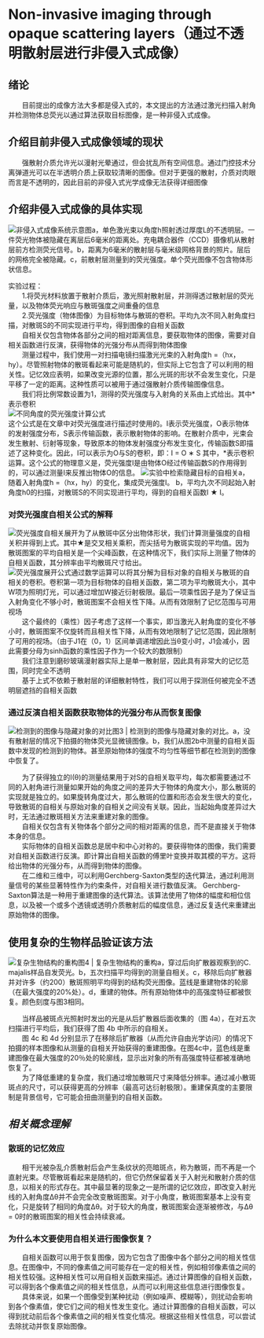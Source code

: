# Non-invasive imaging through opaque scattering layers（通过不透明散射层进行非侵入式成像）

## 绪论

&emsp;&emsp;目前提出的成像方法大多都是侵入式的，本文提出的方法通过激光扫描入射角并检测物体总荧光以通过算法获取目标图像，是一种非侵入式成像。

## 介绍目前非侵入式成像领域的现状

&emsp;&emsp;强散射介质允许光以漫射光晕通过，但会扰乱所有空间信息。通过门控技术分离弹道光可以在半透明介质上获取较清晰的图像。但对于更强的散射，介质对肉眼而言是不透明的，因此目前的非侵入式光学成像无法获得详细图像

## 介绍非侵入式成像的具体实现

![非侵入式成像系统示意图](https://i.ibb.co/RSrsZZ2/image.png)a，单色激光束以角度h照射透过厚度L的不透明层。一件荧光物体被隐藏在离层后6毫米的距离处。充电耦合器件（CCD）摄像机从散射层前方检测荧光信号。b，距离为6毫米的散射层与毫米级网格背景的照片。层后的网格完全被隐藏。c，前散射层测量到的荧光强度。单个荧光图像不包含物体形状信息。

实验过程：  
&emsp;&emsp;1.将荧光材料放置于散射介质后，激光照射散射层，并测得透过散射层的荧光量，以及物体荧光响应与散斑强度之间重叠的信息  
&emsp;&emsp;2.荧光强度（物体图像）为目标物体与散斑的卷积。平均九次不同入射角度扫描，对散斑S的不同实现进行平均，得到图像的自相关函数  
&emsp;&emsp;自相关仅包含物体各部分之间的相对距离信息，要获取物体的图像，需要对自相关函数进行反演，获得物体的光强分布从而得到物体图像  
&emsp;&emsp;测量过程中，我们使用一对扫描电镜扫描激光光束的入射角度h =（hx，hy）。尽管照射物体的散斑看起来可能是随机的，但实际上它包含了可以利用的相关性。记忆效应表明，如果改变光源的位置，那么光斑的形状不会发生变化，只是平移了一定的距离。这种性质可以被用于通过强散射介质传输图像信息。  
&emsp;&emsp;我们将比例常数设置为1，测得的荧光强度与入射角的关系由上式给出。其中*表示卷积  
![不同角度的荧光强度计算公式](https://i.ibb.co/gDk8Ymb/image.png)  
    这个公式是在文章中对荧光强度进行描述时使用的。I表示荧光强度，O表示物体的发射强度分布，S表示传输函数，表示散射物体的影响。在散射介质中，光束会发生散射、衍射等现象，导致原本的物体发射强度分布发生变化，传输函数S即描述了这种变化。因此，I可以表示为O与S的卷积，即：I = O ∗ S
    其中，*表示卷积运算。这个公式的物理意义是，荧光强度I是由物体O经过传输函数S的作用得到的，可以通过测量I来反推出物体O的信息。
![实验中检索隐藏目标的自相关](https://i.ibb.co/6tjwY9Q/image.png)a，随着入射角度h =（hx，hy）的变化，集成荧光强度I。 b，平均九次不同起始入射角度h0的扫描，对散斑S的不同实现进行平均，得到的自相关函数I ★ I。

### 对荧光强度自相关公式的解释

![荧光强度自相关展开](https://i.ibb.co/yhdqgK5/image.png)为了从散斑中区分出物体形状，我们计算测量强度的自相关积并得到上式。其中★是交叉相关乘积，而尖括号为散斑实现的平均值。因为散斑图案的平均自相关是一个尖峰函数，在这种情况下，我们实际上测量了物体的自相关函数，其分辨率由平均散斑尺寸给出。  
![荧光强度展开公式](https://i.ibb.co/yN2PdWN/image.png)通过数学运算可以将其分解为目标对象的自相关与散斑的自相关的卷积。卷积第一项为目标物体的自相关函数，第二项为平均散斑大小，其中W项为照明灯光，可以通过增加W接近衍射极限。最后一项乘性因子是为了保证当入射角变化不够小时，散斑图案不会相关性下降。从而有效限制了记忆范围与可用视场  
&emsp;&emsp;这个最终的（乘性）因子考虑了这样一个事实，即当激光入射角度的变化不够小时，散斑图案不仅旋转而且相关性下降，从而有效地限制了记忆范围，因此限制了可用的视场。（由于J1在（0，1）区间单调递增因此当θ变小时，J1会减小，因此需要分母为sinh函数的乘性因子作为一个较大的数限制）  
&emsp;&emsp;我们注意到磨砂玻璃漫射器实际上是单一散射层，因此具有非常大的记忆范围，同时完全不透明  
&emsp;&emsp;基于上式不依赖于散射层的详细散射特性，我们可以用于探测任何被完全不透明层遮挡的自相关函数  

### 通过反演自相关函数获取物体的光强分布从而恢复图像

![检测到的图像与隐藏对象的对比](https://i.ibb.co/MZDMjVx/image.png)图3 | 检测到的图像与隐藏对象的对比。a，没有散射层的情况下拍摄的物体荧光显微镜图像。b，我们从图2b中测量的自相关函数中发现的检测到的物体。甚至原始物体的强度不均匀性等细节都在检测到的图像中恢复了。

&emsp;&emsp;为了获得独立的I(θ)的测量结果用于对S的自相关取平均，每次都需要通过不同的入射角进行测量如果开始的角度之间的差异大于物体的角度大小，那么散斑的实现就是独立的。如果旋转角度过大，那么散斑的位置和形态会发生很大的变化，导致散斑的自相关与原始对象的自相关之间没有关联。因此，当起始角度差异过大时，无法通过散斑相关方法来重建对象的图像。  
&emsp;&emsp;自相关仅包含有关物体各个部分之间的相对距离的信息，而不是直接关于物体本身的信息。  
&emsp;&emsp;实际物体的自相关函数总是居中和中心对称的。要获得物体的图像，我们需要对自相关函数进行反演。即计算出自相关函数的傅里叶变换并取其模的平方。这将给出物体的光强分布，从而得到物体的图像。  
&emsp;&emsp;在二维和三维中，可以利用Gerchberg-Saxton类型的迭代算法，通过利用测量信号的某些显著特性作为约束条件，对自相关进行数值反演。
    Gerchberg-Saxton算法是一种用于重建图像的迭代算法。该算法使用了物体的幅度和相位信息，以及被一个或多个透镜或透明介质散射后的幅度信息，通过反复迭代来重建出原始物体的图像。  

## 使用复杂的生物样品验证该方法

![复杂生物结构的重构](https://i.ibb.co/nk3wM7P/image.png)图4 | 复杂生物结构的重构a，穿过后向扩散器观察到的C. majalis样品自发荧光。b，五次扫描平均得到的测量自相关。c，移除后向扩散器并对许多（约200）散斑照明平均得到的结构荧光图像。蓝线是重建物体的轮廓（在最大强度的20%处）。d，重建的物体。所有原始物体中的高强度特征都被恢复。颜色刻度与图3相同。

&emsp;&emsp;当样品被斑点光照射时发出的光是从后扩散器后面收集的（图 4a），在对五次扫描进行平均后，我们获得了图 4b 中所示的自相关。  
&emsp;&emsp;图 4c 和 4d 分别显示了在移除后扩散器（从而允许自由光学访问）的情况下拍摄的样本图像和从测量的自相关开始获得的重建图像。在图4c中，蓝色线是重建图像在最大强度的20％处的轮廓线，显示出对象的所有高强度特征都被准确地恢复了。  
&emsp;&emsp;为了降低重建的复杂度，我们通过增加散斑尺寸来降低分辨率。通过减小散斑斑点的尺寸，可以获得更高的分辨率（最高可达衍射极限）。重建保真度的主要限制是背景信号，它可能会扭曲测量到的自相关函数。  

## *相关概念理解*

### 散斑的记忆效应

&emsp;&emsp;相干光被杂乱介质散射后会产生条纹状的亮暗斑点，称为散斑，而不再是一个直射光束。尽管散斑看起来是随机的，但它仍然保留着关于入射光和散射介质的信息，以相关的形式存在。其中最显著的现象之一是所谓的记忆效应，即改变入射光线的入射角度∆θ并不会完全改变散斑图案。对于小角度，散斑图案基本上没有变化，只是旋转了相同的角度∆θ。对于较大的角度，散斑图案会逐渐被修改，与∆θ = 0时的散斑图案的相关性会持续衰减。

### 为什么本文要使用自相关进行图像恢复？

&emsp;&emsp;自相关函数可以用于恢复图像，因为它包含了图像中各个部分之间的相关性信息。在图像中，不同的像素值之间可能存在一定的相关性，例如相邻像素值之间的相关性较强。这种相关性可以用自相关函数来描述。通过计算图像的自相关函数，可以得到各个像素值之间的相关性信息，从而可以利用这些信息进行图像恢复。  
&emsp;&emsp;具体来说，如果一个图像受到某种扰动（例如噪声、模糊等），则扰动会影响到各个像素值，使它们之间的相关性发生变化。通过计算图像的自相关函数，可以得到扰动前后各个像素值之间的相关性变化情况。根据这些相关性信息，可以尝试去除扰动并恢复原始图像。

